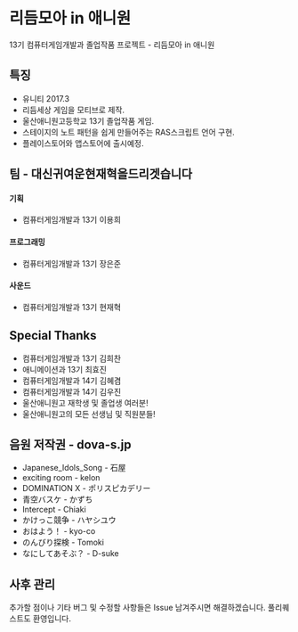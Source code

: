 # 리듬모아 in 애니원

13기 컴퓨터게임개발과 졸업작품 프로젝트 - 리듬모아 in 애니원

## 특징
* 유니티 2017.3
* 리듬세상 게임을 모티브로 제작.
* 울산애니원고등학교 13기 졸업작품 게임.
* 스테이지의 노트 패턴을 쉽게 만들어주는 RAS스크립트 언어 구현.
* 플레이스토어와 앱스토어에 출시예정.

## 팀 - 대신귀여운현재혁을드리겟습니다
#### 기획
* 컴퓨터게임개발과 13기 이용희
#### 프로그래밍
* 컴퓨터게임개발과 13기 장은준
#### 사운드
* 컴퓨터게임개발과 13기 현재혁

## Special Thanks
* 컴퓨터게임개발과 13기 김희찬
* 애니메이션과 13기 최효진
* 컴퓨터게임개발과 14기 김혜겸
* 컴퓨터게임개발과 14기 김우진
* 울산애니원고 재학생 및 졸업생 여러분!
* 울산애니원고의 모든 선생님 및 직원분들!

## 음원 저작권 - dova-s.jp
* Japanese_Idols_Song - 石屋
* exciting room - kelon
* DOMINATION X - ポリスピカデリー
* 青空バスケ - かずち
* Intercept - Chiaki
* かけっこ競争 - ハヤシユウ
* おはよう！ - kyo-co
* のんびり探検 - Tomoki
* なにしてあそぶ？ - D-suke

## 사후 관리
추가할 점이나 기타 버그 및 수정할 사항들은 Issue 남겨주시면 해결하겠습니다. 풀리퀘스트도 환영입니다.

